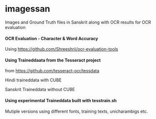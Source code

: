 # imagessan
Images and Ground Truth files in Sanskrit along with OCR results 
for OCR evaluation

#### OCR Evaluation - Character & Word Accuracy
Using https://github.com/Shreeshrii/ocr-evaluation-tools

#### Using Traineddaata from the Tesseract project 
from https://github.com/tesseract-ocr/tessdata

Hindi traineddata with CUBE

Sanskrit Traineddata without CUBE

#### Using experimental Traineddata built with tesstrain.sh

Mutiple versions using different fonts, training texts, unicharambigs etc.
